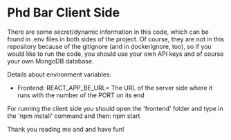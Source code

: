 # Phd Bar Client Side

There are some secret/dynamic information in this code, which can be found in .env files in both sides of the project.
Of course, they are not in this repository because of the gitignore (and in dockerignore, too), so if you would like to run the code, you should use your own API keys and of course your own MongoDB database.

Details about environment variables:
- Frontend:
	REACT_APP_BE_URL= The URL of the server side where it runs with the number of the PORT on its end

For running the client side you should open the 'frontend' folder and type in the 'npm install' command and then: npm start

Thank you reading me and and have fun!
